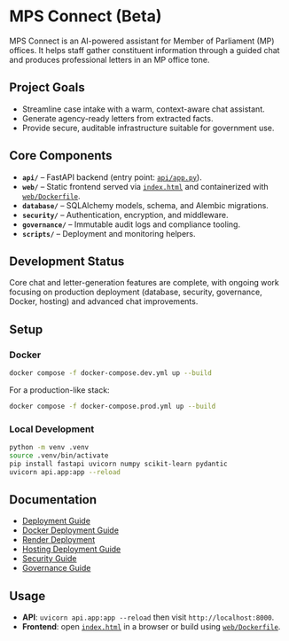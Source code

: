 # MPS Connect (Beta)

MPS Connect is an AI-powered assistant for Member of Parliament (MP) offices. It helps staff gather constituent information through a guided chat and produces professional letters in an MP office tone.

## Project Goals
- Streamline case intake with a warm, context-aware chat assistant.
- Generate agency-ready letters from extracted facts.
- Provide secure, auditable infrastructure suitable for government use.

## Core Components
- **`api/`** – FastAPI backend (entry point: [`api/app.py`](api/app.py)).
- **`web/`** – Static frontend served via [`index.html`](index.html) and containerized with [`web/Dockerfile`](web/Dockerfile).
- **`database/`** – SQLAlchemy models, schema, and Alembic migrations.
- **`security/`** – Authentication, encryption, and middleware.
- **`governance/`** – Immutable audit logs and compliance tooling.
- **`scripts/`** – Deployment and monitoring helpers.

## Development Status
Core chat and letter-generation features are complete, with ongoing work focusing on production deployment (database, security, governance, Docker, hosting) and advanced chat improvements.

## Setup

### Docker
```bash
docker compose -f docker-compose.dev.yml up --build
```
For a production-like stack:
```bash
docker compose -f docker-compose.prod.yml up --build
```

### Local Development
```bash
python -m venv .venv
source .venv/bin/activate
pip install fastapi uvicorn numpy scikit-learn pydantic
uvicorn api.app:app --reload
```

## Documentation
- [Deployment Guide](DEPLOYMENT_GUIDE.md)
- [Docker Deployment Guide](DOCKER_DEPLOYMENT_GUIDE.md)
- [Render Deployment](RENDER_DEPLOYMENT.md)
- [Hosting Deployment Guide](HOSTING_DEPLOYMENT_GUIDE.md)
- [Security Guide](SECURITY_GUIDE.md)
- [Governance Guide](GOVERNANCE_GUIDE.md)

## Usage
- **API**: `uvicorn api.app:app --reload` then visit `http://localhost:8000`.
- **Frontend**: open [`index.html`](index.html) in a browser or build using [`web/Dockerfile`](web/Dockerfile).
